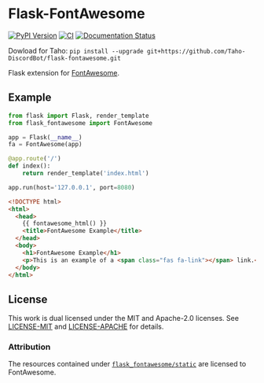 # Flask-FontAwesome
[![PyPI Version](https://badge.fury.io/py/Flask-FontAwesome.svg)](https://pypi.python.org/pypi/Flask-FontAwesome) [![CI](https://api.travis-ci.org/heartsucker/flask-fontawesome.svg?branch=develop)](https://api.travis-ci.org/heartsucker/flask-fontawesome.svg?branch=develop) [![Documentation Status](https://readthedocs.org/projects/flask-fontawesome/badge/?version=latest)](https://flask-fontawesome.readthedocs.io/en/latest/?badge=latest)

Dowload for Taho: `pip install --upgrade git+https://github.com/Taho-DiscordBot/flask-fontawesome.git`

Flask extension for [FontAwesome](https://fontawesome.com/).

## Example

```python
from flask import Flask, render_template
from flask_fontawesome import FontAwesome

app = Flask(__name__)
fa = FontAwesome(app)

@app.route('/')
def index():
    return render_template('index.html')

app.run(host='127.0.0.1', port=8080)
```

```html
<!DOCTYPE html>
<html>
  <head>
    {{ fontawesome_html() }}
    <title>FontAwesome Example</title>
  </head>
  <body>
    <h1>FontAwesome Example</h1>
    <p>This is an example of a <span class="fas fa-link"></span> link.</p>
  </body>
</html>
```

## License

This work is dual licensed under the MIT and Apache-2.0 licenses. See [LICENSE-MIT](./LICENSE-MIT)
and [LICENSE-APACHE](./LICENSE-APACHE) for details.

### Attribution

The resources contained under [`flask_fontawesome/static`](./flask_fontawesome/static) are licensed to FontAwesome.
